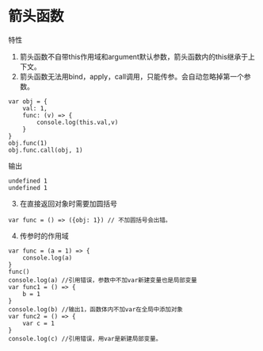 # 箭头函数

特性
1. 箭头函数不自带this作用域和argument默认参数，箭头函数内的this继承于上下文。
2. 箭头函数无法用bind，apply，call调用，只能传参。会自动忽略掉第一个参数。

```
var obj = {
    val: 1,
    func: (v) => {
        console.log(this.val,v)
    }
}
obj.func(1)
obj.func.call(obj, 1)
```
输出
```
undefined 1
undefined 1
```

3.  在直接返回对象时需要加圆括号
```
var func = () => ({obj: 1}) // 不加圆括号会出错。
```

4. 传参时的作用域
```
var func = (a = 1) => {
    console.log(a)
}
func()
console.log(a) //引用错误，参数中不加var新建变量也是局部变量
var func1 = () => {
    b = 1
}
console.log(b) //输出1，函数体内不加var在全局中添加对象
var func2 = () => {
    var c = 1
}
console.log(c) //引用错误，用var是新建局部变量。
```